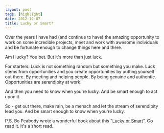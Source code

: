```yaml
---
layout: post
tags: [highlight]
date: 2012-12-07
title: Lucky or Smart?
---
```

Over the years I have had (and continue to have) the amazing opportunity to work on some incredible projects, meet and work with awesome individuals and be fortunate enough to change things here and there.

Am I lucky? You bet. But it's more than just luck.

For starters: Luck is not something random but something you make. Luck stems from opportunities and you create opportunities by putting yourself out there. By meeting and helping people. By being genuine and authentic. Opportunities are serendipity at work.

And then you need to know when you're lucky. And be smart enough to act upon it.

So - get out there, make rain, be a mensch and let the stream of serendipity lead you. And be smart enough to know when you're lucky.

P.S. Bo Peabody wrote a wonderful book about this "[Lucky or Smart](http://www.amazon.com/Lucky-Or-Smart-First-Time-Entrepreneur/dp/1439210101/ref=sr_1_1?ie=UTF8&qid=1354912733&sr=8-1&keywords=lucky+or+smart)". Go read it. It's a short read.

